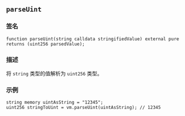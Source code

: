 ## `parseUint`

### 签名

```solidity
function parseUint(string calldata stringifiedValue) external pure returns (uint256 parsedValue);
```

### 描述

将 `string` 类型的值解析为 `uint256` 类型。

### 示例

```solidity
string memory uintAsString = "12345";
uint256 stringToUint = vm.parseUint(uintAsString); // 12345
```